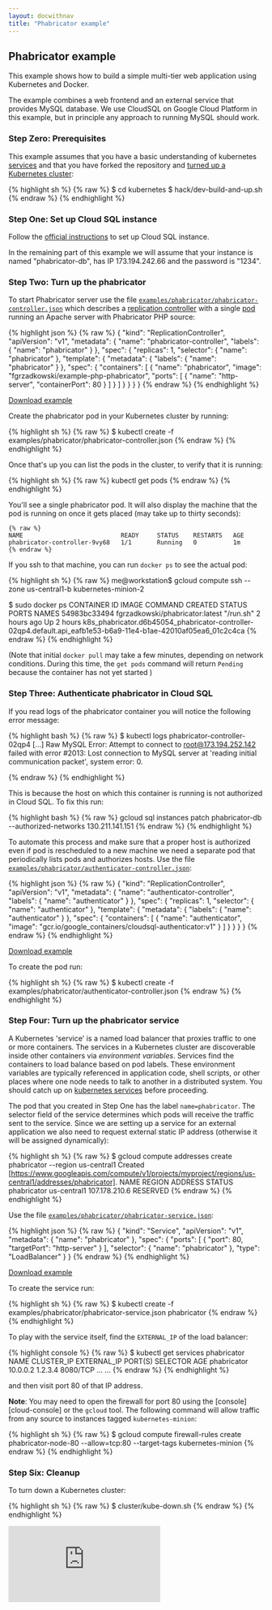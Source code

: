 ```yaml
---
layout: docwithnav
title: "Phabricator example"
---
```

<!-- BEGIN MUNGE: UNVERSIONED_WARNING -->


<!-- END MUNGE: UNVERSIONED_WARNING -->

## Phabricator example

This example shows how to build a simple multi-tier web application using Kubernetes and Docker.

The example combines a web frontend and an external service that provides MySQL database. We use CloudSQL on Google Cloud Platform in this example, but in principle any approach to running MySQL should work.

### Step Zero: Prerequisites

This example assumes that you have a basic understanding of kubernetes [services](../../docs/user-guide/services.html) and that you have forked the repository and [turned up a Kubernetes cluster](../../docs/getting-started-guides/):

{% highlight sh %}
{% raw %}
$ cd kubernetes
$ hack/dev-build-and-up.sh
{% endraw %}
{% endhighlight %}

### Step One: Set up Cloud SQL instance

Follow the [official instructions](https://cloud.google.com/sql/docs/getting-started) to set up Cloud SQL instance.

In the remaining part of this example we will assume that your instance is named "phabricator-db", has IP 173.194.242.66 and the password is "1234".

### Step Two: Turn up the phabricator

To start Phabricator server use the file [`examples/phabricator/phabricator-controller.json`](phabricator-controller.json) which describes a [replication controller](../../docs/user-guide/replication-controller.html) with a single [pod](../../docs/user-guide/pods.html) running an Apache server with Phabricator PHP source:

<!-- BEGIN MUNGE: EXAMPLE phabricator-controller.json -->

{% highlight json %}
{% raw %}
{
  "kind": "ReplicationController",
  "apiVersion": "v1",
  "metadata": {
    "name": "phabricator-controller",
    "labels": {
      "name": "phabricator"
    }
  },
  "spec": {
    "replicas": 1,
    "selector": {
      "name": "phabricator"
    },
    "template": {
      "metadata": {
        "labels": {
          "name": "phabricator"
        }
      },
      "spec": {
        "containers": [
          {
            "name": "phabricator",
            "image": "fgrzadkowski/example-php-phabricator",
            "ports": [
              {
                "name": "http-server",
                "containerPort": 80
              }
            ]
          }
        ]
      }
    }
  }
}
{% endraw %}
{% endhighlight %}

[Download example](phabricator-controller.json?raw=true)
<!-- END MUNGE: EXAMPLE phabricator-controller.json -->

Create the phabricator pod in your Kubernetes cluster by running:

{% highlight sh %}
{% raw %}
$ kubectl create -f examples/phabricator/phabricator-controller.json
{% endraw %}
{% endhighlight %}

Once that's up you can list the pods in the cluster, to verify that it is running:

{% highlight sh %}
{% raw %}
kubectl get pods
{% endraw %}
{% endhighlight %}

You'll see a single phabricator pod. It will also display the machine that the pod is running on once it gets placed (may take up to thirty seconds):

```
{% raw %}
NAME                           READY     STATUS    RESTARTS   AGE
phabricator-controller-9vy68   1/1       Running   0          1m
{% endraw %}
```

If you ssh to that machine, you can run `docker ps` to see the actual pod:

{% highlight sh %}
{% raw %}
me@workstation$ gcloud compute ssh --zone us-central1-b kubernetes-minion-2

$ sudo docker ps
CONTAINER ID        IMAGE                             COMMAND     CREATED       STATUS      PORTS   NAMES
54983bc33494        fgrzadkowski/phabricator:latest   "/run.sh"   2 hours ago   Up 2 hours          k8s_phabricator.d6b45054_phabricator-controller-02qp4.default.api_eafb1e53-b6a9-11e4-b1ae-42010af05ea6_01c2c4ca
{% endraw %}
{% endhighlight %}

(Note that initial `docker pull` may take a few minutes, depending on network conditions.  During this time, the `get pods` command will return `Pending` because the container has not yet started )

### Step Three: Authenticate phabricator in Cloud SQL

If you read logs of the phabricator container you will notice the following error message:

{% highlight bash %}
{% raw %}
$ kubectl logs phabricator-controller-02qp4
[...]
Raw MySQL Error: Attempt to connect to root@173.194.252.142 failed with error
#2013: Lost connection to MySQL server at 'reading initial communication packet', system error: 0.

{% endraw %}
{% endhighlight %}

This is because the host on which this container is running is not authorized in Cloud SQL. To fix this run:

{% highlight bash %}
{% raw %}
gcloud sql instances patch phabricator-db --authorized-networks 130.211.141.151
{% endraw %}
{% endhighlight %}

To automate this process and make sure that a proper host is authorized even if pod is rescheduled to a new machine we need a separate pod that periodically lists pods and authorizes hosts. Use the file [`examples/phabricator/authenticator-controller.json`](authenticator-controller.json):

<!-- BEGIN MUNGE: EXAMPLE authenticator-controller.json -->

{% highlight json %}
{% raw %}
{
  "kind": "ReplicationController",
  "apiVersion": "v1",
  "metadata": {
    "name": "authenticator-controller",
    "labels": {
      "name": "authenticator"
    }
  },
  "spec": {
    "replicas": 1,
    "selector": {
      "name": "authenticator"
    },
    "template": {
      "metadata": {
        "labels": {
          "name": "authenticator"
        }
      },
      "spec": {
        "containers": [
          {
            "name": "authenticator",
            "image": "gcr.io/google_containers/cloudsql-authenticator:v1"
          }
        ]
      }
    }
  }
}
{% endraw %}
{% endhighlight %}

[Download example](authenticator-controller.json?raw=true)
<!-- END MUNGE: EXAMPLE authenticator-controller.json -->

To create the pod run:

{% highlight sh %}
{% raw %}
$ kubectl create -f examples/phabricator/authenticator-controller.json
{% endraw %}
{% endhighlight %}


### Step Four: Turn up the phabricator service

A Kubernetes 'service' is a named load balancer that proxies traffic to one or more containers. The services in a Kubernetes cluster are discoverable inside other containers via *environment variables*. Services find the containers to load balance based on pod labels.  These environment variables are typically referenced in application code, shell scripts, or other places where one node needs to talk to another in a distributed system.  You should catch up on [kubernetes services](../../docs/user-guide/services.html) before proceeding.

The pod that you created in Step One has the label `name=phabricator`. The selector field of the service determines which pods will receive the traffic sent to the service. Since we are setting up a service for an external application we also need to request external static IP address (otherwise it will be assigned dynamically):

{% highlight sh %}
{% raw %}
$ gcloud compute addresses create phabricator --region us-central1
Created [https://www.googleapis.com/compute/v1/projects/myproject/regions/us-central1/addresses/phabricator].
NAME         REGION      ADDRESS        STATUS
phabricator  us-central1 107.178.210.6  RESERVED
{% endraw %}
{% endhighlight %}

Use the file [`examples/phabricator/phabricator-service.json`](phabricator-service.json):

<!-- BEGIN MUNGE: EXAMPLE phabricator-service.json -->

{% highlight json %}
{% raw %}
{
  "kind": "Service",
  "apiVersion": "v1",
  "metadata": {
    "name": "phabricator"
  },
  "spec": {
    "ports": [
      {
        "port": 80,
        "targetPort": "http-server"
      }
    ],
    "selector": {
      "name": "phabricator"
    },
    "type": "LoadBalancer"
  }
}
{% endraw %}
{% endhighlight %}

[Download example](phabricator-service.json?raw=true)
<!-- END MUNGE: EXAMPLE phabricator-service.json -->

To create the service run:

{% highlight sh %}
{% raw %}
$ kubectl create -f examples/phabricator/phabricator-service.json
phabricator
{% endraw %}
{% endhighlight %}

To play with the service itself, find the `EXTERNAL_IP` of the load balancer:

{% highlight console %}
{% raw %}
$ kubectl get services phabricator
NAME                  CLUSTER_IP       EXTERNAL_IP       PORT(S)       SELECTOR               AGE
phabricator           10.0.0.2         1.2.3.4           8080/TCP      ...                    ...
{% endraw %}
{% endhighlight %}

and then visit port 80 of that IP address.

**Note**: You may need to open the firewall for port 80 using the [console][cloud-console] or the `gcloud` tool. The following command will allow traffic from any source to instances tagged `kubernetes-minion`:

{% highlight sh %}
{% raw %}
$ gcloud compute firewall-rules create phabricator-node-80 --allow=tcp:80 --target-tags kubernetes-minion
{% endraw %}
{% endhighlight %}

### Step Six: Cleanup

To turn down a Kubernetes cluster:

{% highlight sh %}
{% raw %}
$ cluster/kube-down.sh
{% endraw %}
{% endhighlight %}




<!-- BEGIN MUNGE: IS_VERSIONED -->
<!-- TAG IS_VERSIONED -->
<!-- END MUNGE: IS_VERSIONED -->


<!-- BEGIN MUNGE: GENERATED_ANALYTICS -->
[![Analytics](https://kubernetes-site.appspot.com/UA-36037335-10/GitHub/examples/phabricator/README.md?pixel)]()
<!-- END MUNGE: GENERATED_ANALYTICS -->


